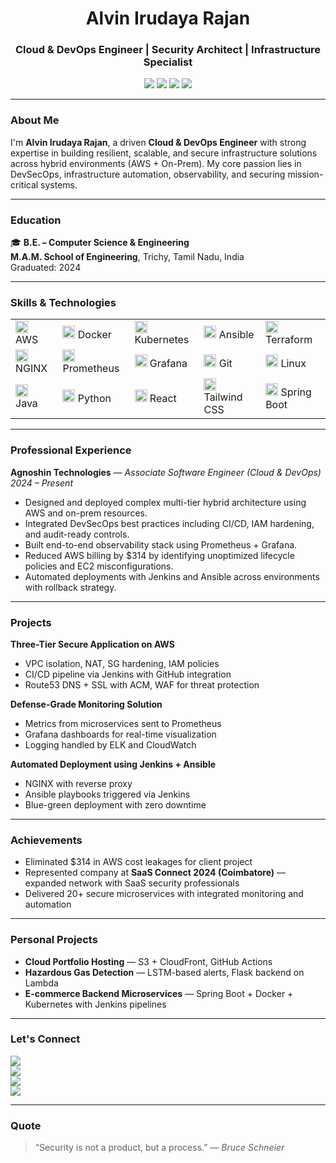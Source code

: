 <h1 align="center">Alvin Irudaya Rajan</h1>
<h3 align="center">Cloud & DevOps Engineer | Security Architect | Infrastructure Specialist</h3>

<p align="center">
  <img src="https://img.shields.io/badge/AWS-Cloud-orange?style=flat&logo=amazonaws&logoColor=white"/>
  <img src="https://img.shields.io/badge/Kubernetes-DevOps-blue?style=flat&logo=kubernetes&logoColor=white"/>
  <img src="https://img.shields.io/badge/On--Prem%20Infra-Expert-critical?style=flat&logo=server&logoColor=white"/>
  <img src="https://img.shields.io/badge/CyberSecurity-Defense-black?style=flat&logo=protonvpn&logoColor=white"/>
</p>

---

### About Me

I'm **Alvin Irudaya Rajan**, a driven **Cloud & DevOps Engineer** with strong expertise in building resilient, scalable, and secure infrastructure solutions across hybrid environments (AWS + On-Prem). My core passion lies in DevSecOps, infrastructure automation, observability, and securing mission-critical systems.

---

### Education

🎓 **B.E. – Computer Science & Engineering**  
**M.A.M. School of Engineering**, Trichy, Tamil Nadu, India  
Graduated: 2024

---

### Skills & Technologies

<table>
<tr>
  <td><img src="https://cdn.simpleicons.org/amazonaws/F29111" width="20"/> AWS</td>
  <td><img src="https://cdn.simpleicons.org/docker/2496ED" width="20"/> Docker</td>
  <td><img src="https://cdn.simpleicons.org/kubernetes/326CE5" width="20"/> Kubernetes</td>
  <td><img src="https://cdn.simpleicons.org/ansible/EE0000" width="20"/> Ansible</td>
  <td><img src="https://cdn.simpleicons.org/terraform/623CE4" width="20"/> Terraform</td>
</tr>
<tr>
  <td><img src="https://cdn.simpleicons.org/nginx/009639" width="20"/> NGINX</td>
  <td><img src="https://cdn.simpleicons.org/prometheus/E6522C" width="20"/> Prometheus</td>
  <td><img src="https://cdn.simpleicons.org/grafana/F46800" width="20"/> Grafana</td>
  <td><img src="https://cdn.simpleicons.org/git/F05032" width="20"/> Git</td>
  <td><img src="https://cdn.simpleicons.org/linux/FCC624" width="20"/> Linux</td>
</tr>
<tr>
  <td><img src="https://cdn.simpleicons.org/java/007396" width="20"/> Java</td>
  <td><img src="https://cdn.simpleicons.org/python/3776AB" width="20"/> Python</td>
  <td><img src="https://cdn.simpleicons.org/react/61DAFB" width="20"/> React</td>
  <td><img src="https://cdn.simpleicons.org/tailwindcss/06B6D4" width="20"/> Tailwind CSS</td>
  <td><img src="https://cdn.simpleicons.org/spring/6DB33F" width="20"/> Spring Boot</td>
</tr>
</table>

---

### Professional Experience

**Agnoshin Technologies** — *Associate Software Engineer (Cloud & DevOps)*  
*2024 – Present*

- Designed and deployed complex multi-tier hybrid architecture using AWS and on-prem resources.
- Integrated DevSecOps best practices including CI/CD, IAM hardening, and audit-ready controls.
- Built end-to-end observability stack using Prometheus + Grafana.
- Reduced AWS billing by $314 by identifying unoptimized lifecycle policies and EC2 misconfigurations.
- Automated deployments with Jenkins and Ansible across environments with rollback strategy.

---

### Projects

**Three-Tier Secure Application on AWS**  
- VPC isolation, NAT, SG hardening, IAM policies  
- CI/CD pipeline via Jenkins with GitHub integration  
- Route53 DNS + SSL with ACM, WAF for threat protection  

**Defense-Grade Monitoring Solution**  
- Metrics from microservices sent to Prometheus  
- Grafana dashboards for real-time visualization  
- Logging handled by ELK and CloudWatch  

**Automated Deployment using Jenkins + Ansible**  
- NGINX with reverse proxy  
- Ansible playbooks triggered via Jenkins  
- Blue-green deployment with zero downtime  

---

### Achievements

- Eliminated $314 in AWS cost leakages for client project  
- Represented company at **SaaS Connect 2024 (Coimbatore)** — expanded network with SaaS security professionals  
- Delivered 20+ secure microservices with integrated monitoring and automation

---

### Personal Projects

- **Cloud Portfolio Hosting** — S3 + CloudFront, GitHub Actions  
- **Hazardous Gas Detection** — LSTM-based alerts, Flask backend on Lambda  
- **E-commerce Backend Microservices** — Spring Boot + Docker + Kubernetes with Jenkins pipelines  

---

### Let's Connect

<a href="mailto:alvinirudayarajan@gmail.com"><img src="https://img.shields.io/badge/Email-Contact-red?style=flat&logo=gmail&logoColor=white" /></a>  
<a href="https://www.linkedin.com/in/allwin-iruthaya-rajan"><img src="https://img.shields.io/badge/LinkedIn-Profile-blue?style=flat&logo=linkedin&logoColor=white" /></a>  
<a href="https://wa.me/91XXXXXXXXXX"><img src="https://img.shields.io/badge/WhatsApp-Message-25D366?style=flat&logo=whatsapp&logoColor=white" /></a>  
<a href="https://www.youtube.com/@yourchannel"><img src="https://img.shields.io/badge/YouTube-Subscribe-red?style=flat&logo=youtube&logoColor=white" /></a>  

---

### Quote

> “Security is not a product, but a process.” — *Bruce Schneier*
